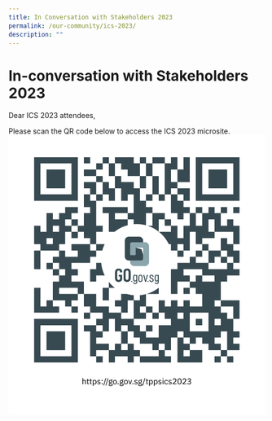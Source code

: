 ```yaml
---
title: In Conversation with Stakeholders 2023
permalink: /our-community/ics-2023/
description: ""
---
```

[](/images/Our%20Community.jpg)

In-conversation with Stakeholders 2023
======================================

Dear ICS 2023 attendees,&nbsp;  
  
Please scan the QR code below to access the ICS 2023 microsite.
 ![](/images/tppsics2023.png)